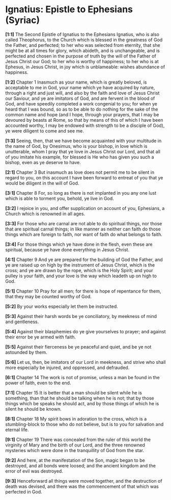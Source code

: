 # Ignatius: Epistle to Ephesians (Syriac)

**[1:1]** The Second Epistle of Ignatius to the Ephesians  Ignatius, who is also called Theophorus, to the Church which is blessed in the greatness of God the Father, and perfected; to her who was selected from eternity, that she might be at all times for glory, which abideth, and is unchangeable, and is perfected and chosen in the purpose of truth by the will of the Father of Jesus Christ our God; to her who is worthy of happiness; to her who is at Ephesus, in Jesus Christ, in joy which is unblameable: wishes abundance of happiness.

**[1:2]** Chapter 1  Inasmuch as your name, which is greatly beloved, is acceptable to me in God, your name which ye have acquired by nature, through a right and just will, and also by the faith and love of Jesus Christ our Saviour, and ye are imitators of God, and are fervent in the blood of God, and have speedily completed a work congenial to you; for when ye heard that I was bound, so as to be able to do nothing for the sake of the common name and hope (and I hope, through your prayers, that I may be devoured by beasts at Rome, so that by means of this of which I have been accounted worthy, I may be endowed with strength to be a disciple of God), ye were diligent to come and see me.

**[1:3]** Seeing, then, that we have become acquainted with your multitude in the name of God, by Onesimus, who is your bishop, in love which is unutterable, whom I pray that ye love in Jesus Christ our Lord, and that all of you imitate his example, for blessed is He who has given you such a bishop, even as ye deserve to have.

**[2:1]** Chapter 3  But inasmuch as love does not permit me to be silent in regard to you, on this account I have been forward to entreat of you that ye would be diligent in the will of God.

**[3:1]** Chapter 8  For, so long as there is not implanted in you any one lust which is able to torment you, behold, ye live in God.

**[3:2]** I rejoice in you, and offer supplication on account of you, Ephesians, a Church which is renowned in all ages.

**[3:3]** For those who are carnal are not able to do spiritual things, nor those that are spiritual carnal things; in like manner as neither can faith do those things which are foreign to faith, nor want of faith do what belongs to faith.

**[3:4]** For those things which ye have done in the flesh, even these are spiritual, because ye have done everything in Jesus Christ.

**[4:1]** Chapter 9  And ye are prepared for the building of God the Father, and ye are raised up on high by the instrument of Jesus Christ, which is the cross; and ye are drawn by the rope, which is the Holy Spirit; and your pulley is your faith, and your love is the way which leadeth up on high to God.

**[5:1]** Chapter 10  Pray for all men; for there is hope of repentance for them, that they may be counted worthy of God.

**[5:2]** By your works especially let them be instructed.

**[5:3]** Against their harsh words be ye conciliatory, by meekness of mind and gentleness.

**[5:4]** Against their blasphemies do ye give yourselves to prayer; and against their error be ye armed with faith.

**[5:5]** Against their fierceness be ye peaceful and quiet, and be ye not astounded by them.

**[5:6]** Let us, then, be imitators of our Lord in meekness, and strive who shall more especially be injured, and oppressed, and defrauded.

**[6:1]** Chapter 14  The work is not of promise, unless a man be found in the power of faith, even to the end.

**[7:1]** Chapter 15  It is better that a man should be silent while he is something, than that he should be talking when he is not; that by those things which be speaks he should act, and by those things of which he is silent he should be known.

**[8:1]** Chapter 18  My spirit bows in adoration to the cross, which is a stumbling-block to those who do not believe, but is to you for salvation and eternal life.

**[9:1]** Chapter 19  There was concealed from the ruler of this world the virginity of Mary and the birth of our Lord, and the three renowned mysteries which were done in the tranquillity of God from the star.

**[9:2]** And here, at the manifestation of the Son, magic began to be destroyed, and all bonds were loosed; and the ancient kingdom and the error of evil was destroyed.

**[9:3]** Henceforward all things were moved together, and the destruction of death was devised, and there was the commencement of that which was perfected in God.

